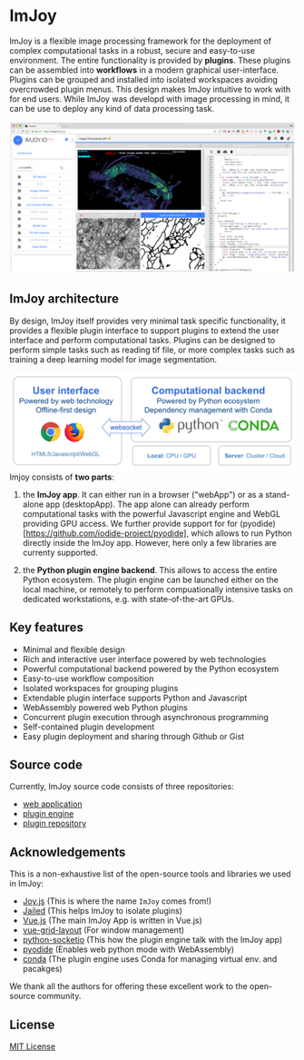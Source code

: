 # ImJoy

ImJoy is a flexible image processing framework for the deployment of complex
computational tasks in a robust, secure and easy-to-use environment.
The entire functionality is provided by **plugins**. These plugins can be
assembled into **workflows** in a modern graphical user-interface.
Plugins can be grouped and installed into isolated workspaces avoiding
overcrowded plugin menus. This design makes ImJoy intuitive to work with
for end users. While ImJoy was developd with image processing in mind, it can
be use to deploy any kind of data processing task.

<img src="./assets/imjoy-screenshot.png" width="600px"></img>

## ImJoy architecture
By design, ImJoy itself provides very minimal task specific functionality, it
provides a flexible plugin interface to support plugins to extend the user
interface and perform computational tasks. Plugins can be designed to perform
simple tasks such as reading tif file, or more complex tasks such as training
a deep learning model for image segmentation.

<img src="./assets/imjoy-overview.png" width="800px"></img>
Imjoy consists of **two parts**:

1.  the **ImJoy app**. It can either run in a browser ("webApp") or as a stand-alone app (desktopApp). The app alone can already perform computational tasks with the powerful
Javascript engine and WebGL providing GPU access. We further provide support for
for (pyodide)[https://github.com/iodide-project/pyodide], which allows to run
Python directly inside the ImJoy app. However, here only a few libraries are
currenty supported.

2.  the **Python plugin engine backend**. This allows to access the entire Python ecosystem. The plugin engine can be launched either on the local machine, or remotely to perform compuationally intensive tasks on dedicated workstations, e.g. with state-of-the-art GPUs.


## Key features

-   Minimal and flexible design
-   Rich and interactive user interface powered by web technologies
-   Powerful computational backend powered by the Python ecosystem
-   Easy-to-use workflow composition
-   Isolated workspaces for grouping plugins
-   Extendable plugin interface supports Python and Javascript
-   WebAssembly powered web Python plugins
-   Concurrent plugin execution through asynchronous programming
-   Self-contained plugin development
-   Easy plugin deployment and sharing through Github or Gist

## Source code

Currently, ImJoy source code consists of three repositories:

-   [web application](https://github.com/oeway/ImJoy/)
-   [plugin engine](https://github.com/oeway/ImJoy-Engine)
-   [plugin repository](https://github.com/oeway/ImJoy-Plugins)

## Acknowledgements

This is a non-exhaustive list of the open-source tools and libraries we used in ImJoy:

-   [Joy.js](https://github.com/ncase/joy) (This is where the name `ImJoy` comes from!)
-   [Jailed](https://github.com/asvd/jailed) (This helps ImJoy to isolate plugins)
-   [Vue.js](https://vuejs.org/) (The main ImJoy App is written in Vue.js)
-   [vue-grid-layout](https://github.com/jbaysolutions/vue-grid-layout) (For window management)
-   [python-socketio](https://github.com/miguelgrinberg/python-socketio) (This how the plugin engine talk with the ImJoy app)
-   [pyodide](https://github.com/iodide-project/pyodide) (Enables web python mode with WebAssembly)
-   [conda](https://conda.io/) (The plugin engine uses Conda for managing virtual env. and pacakges)

We thank all the authors for offering these excellent work to the open-source community.

## License

[MIT License](https://github.com/oeway/ImJoy/blob/master/LICENSE)
